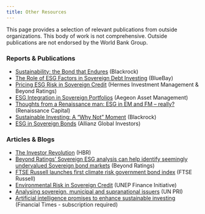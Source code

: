 ```yaml
---
title: Other Resources
---
```


This page provides a selection of relevant publications from outside organizations.
This body of work is not comprehensive. Outside publications are not endorsed by the World Bank Group.


### Reports & Publications

* [Sustainability: the Bond that Endures](https://www.blackrock.com/corporate/insights/blackrock-investment-institute/publications/esg-fixed-income)
  (Blackrock)
* [The Role of ESG Factors in Sovereign Debt Investing](https://www.bluebay.com/en-us/insights/the-role-of-esg-factors-in-sovereign-debt-investing/)
  (BlueBay)
* [Pricing ESG Risk in Sovereign Credit](https://www.hermes-investment.com/wp-content/uploads/2019/07/bd03720-credit-research-paper-pricing-esg-in-sovereign-credit-q3-2019.pdf)
  (Hermes Investment Management & Beyond Ratings)
* [ESG Integration in Sovereign Portfolios](https://www.aegonassetmanagement.com/globalassets/asset-management/netherlands/news-insights/documents/2018/esg-integration-in-sovereign-portfolios.pdf)
  (Aegeon Asset Management)
* [Thoughts from a Renaissance man: ESG in EM and FM – really?](https://research.rencap.com/eng/download.asp?id=29402)
  (Renaissance Capital)
* [Sustainable Investing: A “Why Not” Moment](https://www.blackrock.com/us/individual/insights/blackrock-investment-institute/sustainable-investing-is-the-answer)
  (Blackrock)
* [ESG in Sovereign Bonds](https://es.allianzgi.com/-/media/allianzgi/eu/makler-spain-new/documents/sri-seminar/esg-in-sovereign-bonds.pdf)
  (Allianz Global Investors)

### Articles & Blogs

* [The Investor Revolution](https://hbr.org/2019/05/the-investor-revolution)
  (HBR)
* [Beyond Ratings’ Sovereign ESG analysis can help identify seemingly undervalued Sovereign bond markets](https://beyond-ratings.com/publications/beyond-ratings-sovereign-esg-analysis-can-help-identify-investment-opportunities-in-sovereign-bond-markets/)
  (Beyond Ratings)
* [FTSE Russell launches first climate risk government bond index](https://www.ftserussell.com/press/ftse-russell-launches-first-climate-risk-government-bond-index)
  (FTSE Russell)
* [Environmental Risk in Sovereign Credit](https://www.unepfi.org/ecosystems/erisc/)
  (UNEP Finance Initiative)
* [Analysing sovereign, municipal and supranational issuers](https://www.unpri.org/fixed-income/integrating-esg-factors-into-sovereign-issuer-analysis/31.article)
  (UN PRI)
* [Artificial intelligence promises to enhance sustainable investing](https://www.ft.com/content/7c40cdfc-b528-11e9-bec9-fdcab53d6959)
  (Financial Times - subscription required)

